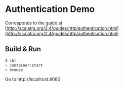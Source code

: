 # Authentication Demo #

Corresponds to the guide at [http://scalatra.org/2.4/guides/http/authentication.html](http://scalatra.org/2.4/guides/http/authentication.html)


## Build & Run ##

```sh
$ sbt
> container:start
> browse
```

Go to http://localhost:8080

